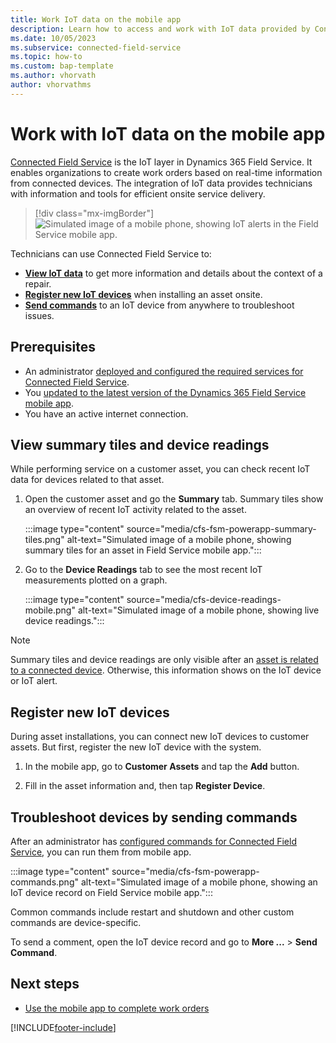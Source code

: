 ```yaml
---
title: Work IoT data on the mobile app
description: Learn how to access and work with IoT data provided by Connected Field Service from the Field Service mobile app.
ms.date: 10/05/2023
ms.subservice: connected-field-service
ms.topic: how-to
ms.custom: bap-template
ms.author: vhorvath
author: vhorvathms
---
```


# Work with IoT data on the mobile app

[Connected Field Service](connected-field-service.md) is the IoT layer in Dynamics 365 Field Service. It enables organizations to create work orders based on real-time information from connected devices. The integration of IoT data provides technicians with information and tools for efficient onsite service delivery.

> [!div class="mx-imgBorder"]
> ![Simulated image of a mobile phone, showing IoT alerts in the Field Service mobile app.](./media/cfs-fsm-powerapp-site-map.png)

Technicians can use Connected Field Service to:

- **[View IoT data](#view-summary-tiles-and-device-readings)** to get more information and details about the context of a repair.
- **[Register new IoT devices](#register-new-iot-devices)** when installing an asset onsite.
- **[Send commands](#troubleshoot-devices-by-sending-commands)** to an IoT device from anywhere to troubleshoot issues.

## Prerequisites

- An administrator [deployed and configured the required services for Connected Field Service](installation-setup-iothub.md).
- You [updated to the latest version of the Dynamics 365 Field Service mobile app](upgrade-field-service.md#field-service-dynamics-365-mobile-app).
- You have an active internet connection.

## View summary tiles and device readings

While performing service on a customer asset, you can check recent IoT data for devices related to that asset.

1. Open the customer asset and go the **Summary** tab. Summary tiles show an overview of recent IoT activity related to the asset.

   :::image type="content" source="media/cfs-fsm-powerapp-summary-tiles.png" alt-text="Simulated image of a mobile phone, showing summary tiles for an asset in Field Service mobile app.":::

1. Go to the **Device Readings** tab to see the most recent IoT measurements plotted on a graph.

   :::image type="content" source="media/cfs-device-readings-mobile.png" alt-text="Simulated image of a mobile phone, showing live device readings.":::

> [!NOTE]
> Summary tiles and device readings are only visible after an [asset is related to a connected device](cfs-visualizations-iot-hub.md). Otherwise, this information shows on the IoT device or IoT alert.

## Register new IoT devices

During asset installations, you can connect new IoT devices to customer assets. But first, register the new IoT device with the system.

1. In the mobile app, go to **Customer Assets** and tap the **Add** button.

1. Fill in the asset information and, then tap **Register Device**.

## Troubleshoot devices by sending commands

After an administrator has [configured commands for Connected Field Service](cfs-commands.md), you can run them from mobile app.

:::image type="content" source="media/cfs-fsm-powerapp-commands.png" alt-text="Simulated image of a mobile phone, showing an IoT device record on Field Service mobile app.":::

Common commands include restart and shutdown and other custom commands are device-specific.

To send a comment, open the IoT device record and go to **More ...** > **Send Command**.

## Next steps

- [Use the mobile app to complete work orders](mobile-power-app-use.md)

[!INCLUDE[footer-include](../../includes/footer-banner.md)]
